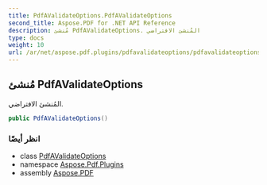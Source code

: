 ```yaml
---
title: PdfAValidateOptions.PdfAValidateOptions
second_title: Aspose.PDF for .NET API Reference
description: مُنشئ PdfAValidateOptions. المُنشئ الافتراضي
type: docs
weight: 10
url: /ar/net/aspose.pdf.plugins/pdfavalidateoptions/pdfavalidateoptions/
---
```

## مُنشئ PdfAValidateOptions

المُنشئ الافتراضي.

```csharp
public PdfAValidateOptions()
```

### انظر أيضًا

* class [PdfAValidateOptions](../)
* namespace [Aspose.Pdf.Plugins](../../../aspose.pdf.plugins/)
* assembly [Aspose.PDF](../../../)